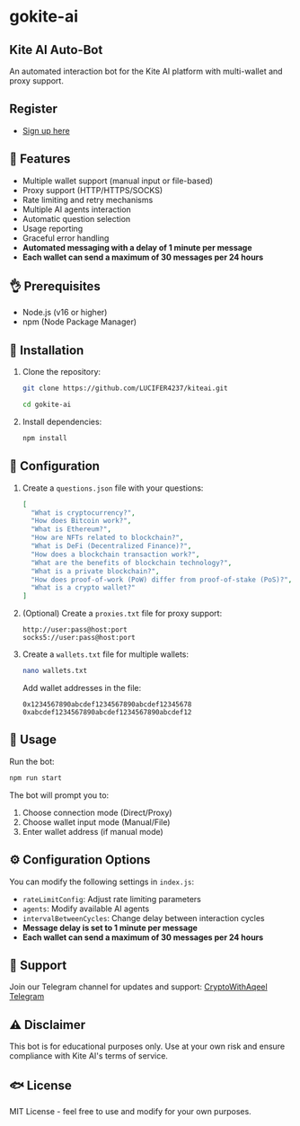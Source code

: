 # gokite-ai

## Kite AI Auto-Bot

An automated interaction bot for the Kite AI platform with multi-wallet and proxy support.

## Register

- [Sign up here](https://testnet.gokite.ai?r=bVtVwwbt)

## 🌟 Features

- Multiple wallet support (manual input or file-based)
- Proxy support (HTTP/HTTPS/SOCKS)
- Rate limiting and retry mechanisms
- Multiple AI agents interaction
- Automatic question selection
- Usage reporting
- Graceful error handling
- **Automated messaging with a delay of 1 minute per message**
- **Each wallet can send a maximum of 30 messages per 24 hours**

## 👌 Prerequisites

- Node.js (v16 or higher)
- npm (Node Package Manager)

## 🙂 Installation

1. Clone the repository:
   ```bash
   git clone https://github.com/LUCIFER4237/kiteai.git
   ```
   ```bash
   cd gokite-ai
   ```

2. Install dependencies:
   ```bash
   npm install
   ```

## 📝 Configuration

1. Create a `questions.json` file with your questions:
   ```json
   [
     "What is cryptocurrency?",
     "How does Bitcoin work?",
     "What is Ethereum?",
     "How are NFTs related to blockchain?",
     "What is DeFi (Decentralized Finance)?",
     "How does a blockchain transaction work?",
     "What are the benefits of blockchain technology?",
     "What is a private blockchain?",
     "How does proof-of-work (PoW) differ from proof-of-stake (PoS)?",
     "What is a crypto wallet?"
   ]
   ```

2. (Optional) Create a `proxies.txt` file for proxy support:
   ```
   http://user:pass@host:port
   socks5://user:pass@host:port
   ```

3. Create a `wallets.txt` file for multiple wallets:
   ```bash
   nano wallets.txt
   ```
   Add wallet addresses in the file:
   ```
   0x1234567890abcdef1234567890abcdef12345678
   0xabcdef1234567890abcdef1234567890abcdef12
   ```

## 🚀 Usage

Run the bot:
```bash
npm run start
```

The bot will prompt you to:
1. Choose connection mode (Direct/Proxy)
2. Choose wallet input mode (Manual/File)
3. Enter wallet address (if manual mode)

## ⚙️ Configuration Options

You can modify the following settings in `index.js`:

- `rateLimitConfig`: Adjust rate limiting parameters
- `agents`: Modify available AI agents
- `intervalBetweenCycles`: Change delay between interaction cycles
- **Message delay is set to 1 minute per message**
- **Each wallet can send a maximum of 30 messages per 24 hours**

## 💙 Support

Join our Telegram channel for updates and support:
[CryptoWithAqeel Telegram](https://t.me/CryptoWithAqeel)

## ⚠️ Disclaimer

This bot is for educational purposes only. Use at your own risk and ensure compliance with Kite AI's terms of service.

## 🐟 License

MIT License - feel free to use and modify for your own purposes.
